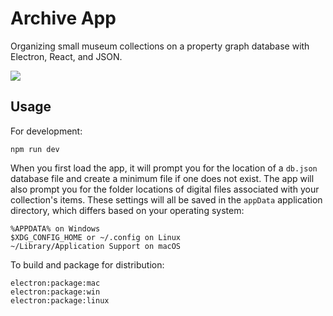 # Archive App
Organizing small museum collections on a property graph database with Electron, React, and JSON.

<img src="https://badgen.net/badge/status/not ready/orange">

## Usage

For development:

```
npm run dev
```

When you first load the app, it will prompt you for the location of a `db.json` database file and create a minimum file if one does not exist. The app will also prompt you for the folder locations of digital files associated with your collection's items. These settings will all be saved in the `appData` application directory, which differs based on your operating system:

```
%APPDATA% on Windows
$XDG_CONFIG_HOME or ~/.config on Linux
~/Library/Application Support on macOS
```

To build and package for distribution:

```
electron:package:mac
electron:package:win
electron:package:linux
```

